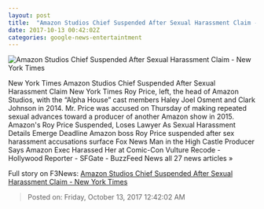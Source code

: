 ```yaml
---
layout: post
title:  "Amazon Studios Chief Suspended After Sexual Harassment Claim - New York Times"
date: 2017-10-13 00:42:02Z
categories: google-news-entertaintment
---
```


![Amazon Studios Chief Suspended After Sexual Harassment Claim - New York Times](https://static01.nyt.com/images/2017/10/13/business/13AMAZON-1/13AMAZON-1-facebookJumbo.jpg)

New York Times Amazon Studios Chief Suspended After Sexual Harassment Claim New York Times Roy Price, left, the head of Amazon Studios, with the “Alpha House” cast members Haley Joel Osment and Clark Johnson in 2014. Mr. Price was accused on Thursday of making repeated sexual advances toward a producer of another Amazon show in 2015. Amazon's Roy Price Suspended, Loses Lawyer As Sexual Harassment Details Emerge Deadline Amazon boss Roy Price suspended after sex harassment accusations surface Fox News Man in the High Castle Producer Says Amazon Exec Harassed Her at Comic-Con Vulture Recode - Hollywood Reporter - SFGate - BuzzFeed News all 27 news articles »


Full story on F3News: [Amazon Studios Chief Suspended After Sexual Harassment Claim - New York Times](http://www.f3nws.com/n/aqfctG)

> Posted on: Friday, October 13, 2017 12:42:02 AM
